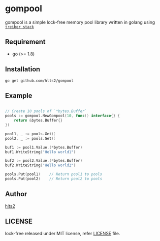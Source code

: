 # gompool

gompool is a simple lock-free memory pool library written in golang using [`treiber stack`][treiber stack]

[treiber stack]: https://en.wikipedia.org/wiki/Treiber_Stack

## Requirement

- go (>= 1.8)

## Installation

```shell
go get github.com/hlts2/gompool
```

## Example

```go

// Create 10 pools of `*bytes.Buffer`
pools := gompool.NewGompool(10, func() interface{} {
    return &bytes.Buffer{}
})

pool1, _ := pools.Get()
pool2, _ := pools.Get()

buf1 := pool1.Value.(*bytes.Buffer)
buf1.WriteString("Hello world1")

buf2 := pool2.Value.(*bytes.Buffer)
buf2.WriteString("Hello world2")

pools.Put(pool1)    // Return pool1 to pools
pools.Put(pool2)    // Return pool2 to pools

```

## Author
[hlts2](https://github.com/hlts2)

## LICENSE
lock-free released under MIT license, refer [LICENSE](https://github.com/hlts2/gompool/blob/master/LICENSE) file.
